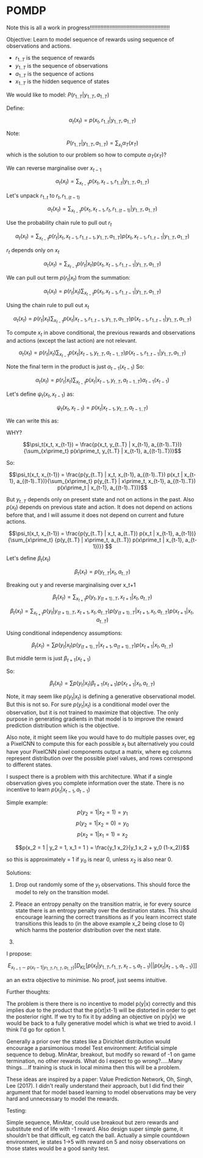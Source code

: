 # POMDP

Note this is all a work in progress!!!!!!!!!!!!!!!!!!!!!!!!!!!!!!!!!!!!!!!!!!!!!!!!!!!!

Objective: Learn to model sequence of rewards using sequence of observations and actions.

* $r_{1..T}$ is the sequence of rewards
* $y_{1..T}$ is the sequence of observations
* $a_{1..T}$ is the sequence of actions
* $x_{1..T}$ is the hidden sequence of states

We would like to model:
$P(r_{1..T} | y_{1..T}, a_{1..T})$

Define:

$$\alpha_t(x_t) = p(x_t,r_{1..t}|y_{1..T}, a_{1..T})$$

Note:
$$P(r_{1..T} | y_{1..T}, a_{1..T}) = \sum_{x_t} \alpha_T(x_T)$$
which is the solution to our problem so how to compute $\alpha_T(x_T)$?

We can reverse marginalise over $x_{t-1}$

$$\alpha_t(x_t) = \sum_{x_{t-1}} p(x_t, x_{t-1}, r_{1..t}|y_{1..T}, a_{1..T})$$

Let's unpack $r_{1..t}$ to $r_t, r_{1..(t-1)}$

$$\alpha_t(x_t) = \sum_{x_{t-1}} p(x_t, x_{t-1}, r_t, r_{1..(t-1)}|y_{1..T}, a_{1..T})$$

Use the probability chain rule to pull out $r_t$

$$\alpha_t(x_t) = \sum_{x_{t-1}} p(r_t | x_t, x_{t-1}, r_{1..t-1}, y_{1..T}, a_{1..T}) p(x_t, x_{t-1}, r_{1..t-1}|y_{1..T}, a_{1..T})$$

$r_t$ depends only on $x_t$

$$\alpha_t(x_t) = \sum_{x_{t-1}} p(r_t | x_t) p(x_t, x_{t-1}, r_{1..t-1}|y_{1..T}, a_{1..T})$$

We can pull out term $p(r_t | x_t)$ from the summation:

$$\alpha_t(x_t) = p(r_t | x_t) \sum_{x_{t-1}} p(x_t, x_{t-1}, r_{1..t-1}|y_{1..T}, a_{1..T})$$

Using the chain rule to pull out $x_t$

$$\alpha_t(x_t) = p(r_t | x_t) \sum_{x_{t-1}} p(x_t | x_{t-1}, r_{1..t-1}, y_{1..T}, a_{1..T}) p(x_{t-1}, r_{1..t-1}|y_{1..T}, a_{1..T})$$

To compute $x_t$ in above conditional, the previous rewards and observations and actions (except the last action) are not relevant.

$$\alpha_t(x_t) = p(r_t | x_t) \sum_{x_{t-1}} p(x_t | x_{t-1},  y_{t..T}, a_{t-1..T}) p(x_{t-1}, r_{1..t-1}|y_{1..T}, a_{1..T})$$

Note the final term in the product is just $\alpha_{t-1}(x_{t-1})$ So:

$$\alpha_t(x_t) = p(r_t | x_t) \sum_{x_{t-1}} p(x_t | x_{t-1},  y_{t..T}, a_{t-1..T}) \alpha_{t-1}(x_{t-1})$$

Let's define $\psi_t(x_t, x_{t-1})$ as:

$$\psi_t(x_t, x_{t-1}) = p(x_t | x_{t-1},  y_{t..T}, a_{t-1..T})$$

We can write this as:

WHY?

$$\psi_t(x_t, x_{t-1}) = \frac{p(x_t, y_{t..T} | x_{t-1}, a_{(t-1)..T})}{\sum_{x\prime_t} p(x\prime_t, y_{t..T} | x_{t-1}, a_{(t-1)..T})}$$

So:

$$\psi_t(x_t, x_{t-1}) = \frac{p(y_{t..T} | x_t, x_{t-1},  a_{(t-1)..T}) p(x_t | x_{t-1}, a_{(t-1)..T})}{\sum_{x\prime_t} p(y_{t..T} | x\prime_t, x_{t-1},  a_{(t-1)..T}) p(x\prime_t | x_{t-1}, a_{(t-1)..T})}$$

But $y_{t..T}$ depends only on present state and not on actions in the past. Also $p(x_t)$ depends on previous state and action. It does not depend on actions before that, and I will assume it does not depend on current and future actions.

$$\psi_t(x_t, x_{t-1}) = \frac{p(y_{t..T} | x_t,  a_{t..T}) p(x_t | x_{t-1}, a_{t-1})}{\sum_{x\prime_t} {p(y_{t..T} | x\prime_t,  a_{t..T}) p(x\prime_t | x_{t-1}, a_{t-1})}} $$

Let's define $\beta_t(x_t)$

$$\beta_t(x_t) = p(y_{t..T} | x_t, a_{t..T})$$

Breaking out y and reverse marginalising over x_t+1

$$\beta_t(x_t) = \sum_{x_{t+1}} p(y_t, y_{(t+1)..T}, x_{t+1} | x_t, a_{t..T})$$

$$\beta_t(x_t) = \sum_{x_{t+1}} p(y_t| y_{(t+1)..T}, x_{t+1},x_t, a_{t..T}) p(y_{(t+1)..T} | x_{t+1}, x_t, a_{t..T}) p(x_{t+1} | x_t, a_{t..T})$$

Using conditional independency assumptions:

$$\beta_t(x_t) = \sum p(y_t|x_t) p(y_{(t+1)..T} | x_{t+1}, a_{(t+1)..T}) p(x_{t+1} | x_t, a_{t..T})$$

But middle term is just $\beta_{t+1}(x_{t+1})$

So:

$$\beta_t(x_t) = \sum p(y_t|x_t) \beta_{t+1}(x_{t+1}) p(x_{t+1} | x_t, a_{t..T})$$

Note, it may seem like $p(y_t | x_t)$ is defining a generative observational model. But this is not so. For sure $p(y_t | x_t)$ is a conditional model over the observation, but it is not trained to maximize that objective. The only purpose in generating gradients in that model is to improve the reward prediction distribution which is the objective.

Also note, it might seem like you would have to do multiple passes over, eg a PixelCNN to compute this for each possible $x_t$ but alternatively you could have your PixelCNN pixel components output a matrix, where eg columns represent distribution over the possible pixel values, and rows correspond to different states.

I suspect there is a problem with this architecture. What if a single observation gives you complete information over the state. There is no incentive to learn $p(x_t | x_{t-1}, a_{t-1})$

Simple example:
$$p(y_2=1 | x_2 = 1) = y_1$$
$$p(y_2=1 | x_2 = 0) = y_0$$
$$p(x_2=1 | x_1 = 1) = x_2$$

$$p(x_2 = 1 | y_2 = 1, x_1 = 1 ) = \frac{y_1 x_2}{y_1 x_2 + y_0 (1-x_2)}$$

so this is approximately = 1 if $y_0$ is near 0, unless $x_2$ is also near 0.


Solutions:

1) Drop out randomly some of the $y_t$ observations. This should force the model to rely on the transition model.

2) Pleace an entropy penalty on the transition matrix, ie for every source state there is an entropy penalty over the destination states. This should encourage learning the correct transitions as if you learn incorrect state transitions this leads to (in the above example x_2 being close to 0) which harms the posterior distribution over the next state.

3) 

I propose:

$$E_{x_{t-1} \sim p(x_t-1 | y_{1..T}, r_{1..T}, a_{1..T})} [ D_{KL}[p(x_t | y_{1..T}, r_{1..T}, x_{t-1}, a_{t-1}) || p(x_t | x_{t-1}, a_{t-1})] ]$$

an an extra objective to minimise. No proof, just seems intuitive.

Further thoughts:

The problem is there there is no incentive to model p(y|x) correctly and this implies due to the product that the p(xt|xt-1) will be distorted in order to get the posterior right. If we try to fix it by adding an objective on p(y|x) we would be back to a fully generative model which is what we tried to avoid.
I think I'd go for option 1.


Generally a prior over the states like a Dirichlet distribution would encourage a parsimonious model
Test environment: Artificial simple sequence to debug.
MinAtar, breakout, but modify so reward of -1 on game termination, no other rewards.
What do I expect to go wrong?.....Many things....If training is stuck in local minima then this will be a problem.


These ideas are inspired by a paper: Value Prediction Network, Oh, Singh, Lee (2017). I didn't really understand their approach, but I did find their argument that for model based learning to model observations may be very hard and unnecessary to model the rewards.


Testing:

Simple sequence, MinAtar, could use breakout but zero rewards and substitute end of life with -1 reward. Also design super simple game, it shouldn't be that difficult, eg catch the ball.
Actually a simple countdown environment, ie states 1->5 with reward on 5 and noisy observations on those states would be a good sanity test.
